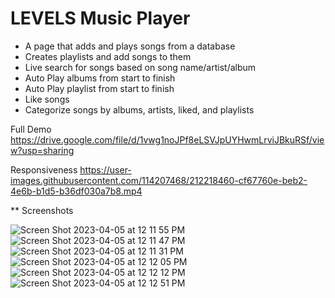 # LEVELS Music Player

* A page that adds and plays songs from a database
* Creates playlists and add songs to them
* Live search for songs based on song name/artist/album
* Auto Play albums from start to finish
* Auto Play playlist from start to finish
* Like songs
* Categorize songs by albums, artists, liked, and playlists


Full Demo
https://drive.google.com/file/d/1vwg1noJPf8eLSVJpUYHwmLrviJBkuRSf/view?usp=sharing



Responsiveness 
https://user-images.githubusercontent.com/114207468/212218460-cf67760e-beb2-4e6b-b1d5-b36df030a7b8.mp4

** Screenshots 


![Screen Shot 2023-04-05 at 12 11 55 PM](https://user-images.githubusercontent.com/114207468/230176480-54f92470-361c-4716-91d9-8b260be61977.png)
![Screen Shot 2023-04-05 at 12 11 47 PM](https://user-images.githubusercontent.com/114207468/230176520-09c14327-c3b6-4112-b90c-41f866bf735f.png)
![Screen Shot 2023-04-05 at 12 11 31 PM](https://user-images.githubusercontent.com/114207468/230176597-c8fb851a-5674-4c66-83be-e2976bc4ed7d.png)
![Screen Shot 2023-04-05 at 12 12 05 PM](https://user-images.githubusercontent.com/114207468/230176629-1e31393d-309a-4cfb-b3dd-672672102f16.png)
![Screen Shot 2023-04-05 at 12 12 12 PM](https://user-images.githubusercontent.com/114207468/230176647-84ae7fb7-7fe1-4e40-a214-42503e3de2cc.png)
![Screen Shot 2023-04-05 at 12 12 51 PM](https://user-images.githubusercontent.com/114207468/230176661-e4ac3d8c-83b8-4530-a57a-32e9ea456b59.png)
